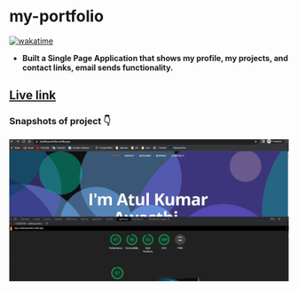 # my-portfolio
[![wakatime](https://wakatime.com/badge/user/1499525d-7f42-4e3a-b9c6-fbf14aa13712/project/60a69866-ba22-4ab4-b855-8542eab3f0db.svg)](https://wakatime.com/badge/user/1499525d-7f42-4e3a-b9c6-fbf14aa13712/project/60a69866-ba22-4ab4-b855-8542eab3f0db)

- **Built a Single Page Application that shows my profile, my projects, and contact links, email sends functionality.**

## [Live link](https://atultheportfolio.netlify.app)

### Snapshots of project 👇

<img target="_blank" src="web-performance.png">
